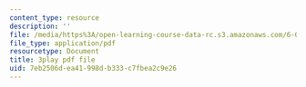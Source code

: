 ```yaml
---
content_type: resource
description: ''
file: /media/https%3A/open-learning-course-data-rc.s3.amazonaws.com/6-002-circuits-and-electronics-spring-2007/7eb2506dea41998db333c7fbea2c9e26_wNuBD4PYWvs.pdf
file_type: application/pdf
resourcetype: Document
title: 3play pdf file
uid: 7eb2506d-ea41-998d-b333-c7fbea2c9e26
---
```

